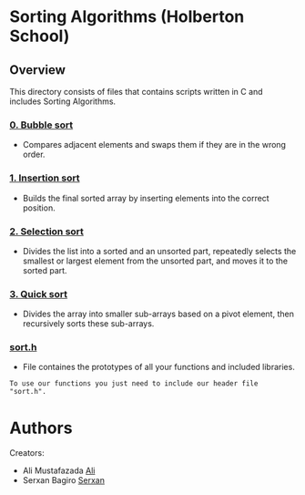 # Sorting Algorithms (Holberton School)

## Overview
This directory consists of files that contains scripts written in C and includes Sorting Algorithms.
### [0. Bubble sort](./0-bubble_sort.c)
* Compares adjacent elements and swaps them if they are in the wrong order.



### [1. Insertion sort](./1-insertion_sort_list.c)
* Builds the final sorted array by inserting elements into the correct position.



### [2. Selection sort](./2-selection_sort.c)
* Divides the list into a sorted and an unsorted part, repeatedly selects the smallest or largest element from the unsorted part, and moves it to the sorted part.



### [3. Quick sort](./3-quick_sort.c)
* Divides the array into smaller sub-arrays based on a pivot element, then recursively sorts these sub-arrays.


### [sort.h](./sort.h)
* File containes the prototypes of all your functions and included libraries.
```
To use our functions you just need to include our header file "sort.h".
```


# Authors
Creators:
- Ali Mustafazada [Ali](https://github.com/AliiMustafa)
- Serxan Bagiro [Serxan](https://github.com/SrxnB)

